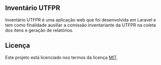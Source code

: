 ## Inventário UTFPR

Inventário UTFPR é uma aplicação web que foi desenvolvida em Laravel e tem como finalidade auxiliar a comissão inventariante da UTFPR na coleta dos itens e geração de relatórios.

## Licença
Este projeto está licenciado nos termos da licença [MIT](https://opensource.org/licenses/MIT).
